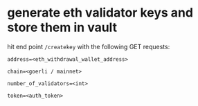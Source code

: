 # generate eth validator keys and store them in vault

hit end point `/createkey` with the following GET requests:

`address=<eth_withdrawal_wallet_address>`

`chain=<goerli / mainnet>`

`number_of_validators=<int>`

`token=<auth_token>`
